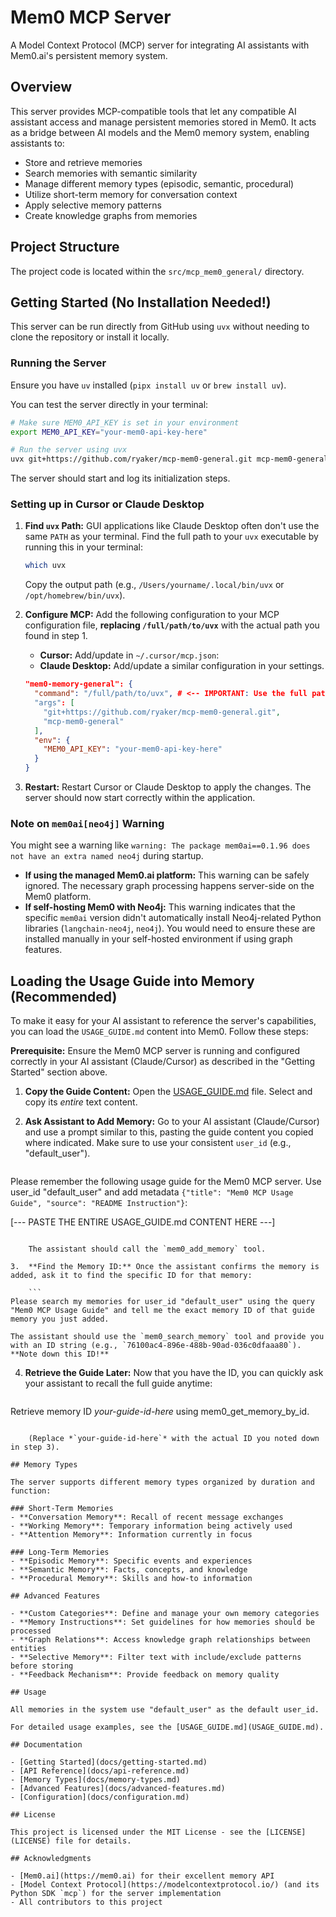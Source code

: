# Mem0 MCP Server

A Model Context Protocol (MCP) server for integrating AI assistants with Mem0.ai's persistent memory system.

## Overview

This server provides MCP-compatible tools that let any compatible AI assistant access and manage persistent memories stored in Mem0. It acts as a bridge between AI models and the Mem0 memory system, enabling assistants to:

- Store and retrieve memories
- Search memories with semantic similarity
- Manage different memory types (episodic, semantic, procedural)
- Utilize short-term memory for conversation context
- Apply selective memory patterns
- Create knowledge graphs from memories

## Project Structure

The project code is located within the `src/mcp_mem0_general/` directory.

## Getting Started (No Installation Needed!)

This server can be run directly from GitHub using `uvx` without needing to clone the repository or install it locally.

### Running the Server

Ensure you have `uv` installed (`pipx install uv` or `brew install uv`).

You can test the server directly in your terminal:

```bash
# Make sure MEM0_API_KEY is set in your environment
export MEM0_API_KEY="your-mem0-api-key-here"

# Run the server using uvx
uvx git+https://github.com/ryaker/mcp-mem0-general.git mcp-mem0-general
```

The server should start and log its initialization steps.

### Setting up in Cursor or Claude Desktop

1.  **Find `uvx` Path:** GUI applications like Claude Desktop often don't use the same `PATH` as your terminal. Find the full path to your `uvx` executable by running this in your terminal:
    ```bash
    which uvx
    ```
    Copy the output path (e.g., `/Users/yourname/.local/bin/uvx` or `/opt/homebrew/bin/uvx`).

2.  **Configure MCP:** Add the following configuration to your MCP configuration file, **replacing `/full/path/to/uvx`** with the actual path you found in step 1.

    *   **Cursor:** Add/update in `~/.cursor/mcp.json`:
    *   **Claude Desktop:** Add/update a similar configuration in your settings.

    ```json
    "mem0-memory-general": {
      "command": "/full/path/to/uvx", # <-- IMPORTANT: Use the full path from 'which uvx'
      "args": [
        "git+https://github.com/ryaker/mcp-mem0-general.git",
        "mcp-mem0-general"
      ],
      "env": {
        "MEM0_API_KEY": "your-mem0-api-key-here"
      }
    }
    ```

3.  **Restart:** Restart Cursor or Claude Desktop to apply the changes. The server should now start correctly within the application.

### Note on `mem0ai[neo4j]` Warning

You might see a warning like `warning: The package mem0ai==0.1.96 does not have an extra named neo4j` during startup.

*   **If using the managed Mem0.ai platform:** This warning can be safely ignored. The necessary graph processing happens server-side on the Mem0 platform.
*   **If self-hosting Mem0 with Neo4j:** This warning indicates that the specific `mem0ai` version didn't automatically install Neo4j-related Python libraries (`langchain-neo4j`, `neo4j`). You would need to ensure these are installed manually in your self-hosted environment if using graph features.

## Loading the Usage Guide into Memory (Recommended)

To make it easy for your AI assistant to reference the server's capabilities, you can load the `USAGE_GUIDE.md` content into Mem0. Follow these steps:

**Prerequisite:** Ensure the Mem0 MCP server is running and configured correctly in your AI assistant (Claude/Cursor) as described in the "Getting Started" section above.

1.  **Copy the Guide Content:** Open the [USAGE_GUIDE.md](USAGE_GUIDE.md) file. Select and copy its *entire* text content.

2.  **Ask Assistant to Add Memory:** Go to your AI assistant (Claude/Cursor) and use a prompt similar to this, pasting the guide content you copied where indicated. Make sure to use your consistent `user_id` (e.g., "default_user").

    ```
Please remember the following usage guide for the Mem0 MCP server. Use user_id "default_user" and add metadata `{"title": "Mem0 MCP Usage Guide", "source": "README Instruction"}`:

[--- PASTE THE ENTIRE USAGE_GUIDE.md CONTENT HERE ---]
```

    The assistant should call the `mem0_add_memory` tool.

3.  **Find the Memory ID:** Once the assistant confirms the memory is added, ask it to find the specific ID for that memory:

    ```
Please search my memories for user_id "default_user" using the query "Mem0 MCP Usage Guide" and tell me the exact memory ID of that guide memory you just added.
```

    The assistant should use the `mem0_search_memory` tool and provide you with an ID string (e.g., `76100ac4-896e-488b-90ad-036c0dfaaa80`). **Note down this ID!**

4.  **Retrieve the Guide Later:** Now that you have the ID, you can quickly ask your assistant to recall the full guide anytime:

    ```
Retrieve memory ID *your-guide-id-here* using mem0_get_memory_by_id.
```

    (Replace *`your-guide-id-here`* with the actual ID you noted down in step 3).

## Memory Types

The server supports different memory types organized by duration and function:

### Short-Term Memories
- **Conversation Memory**: Recall of recent message exchanges
- **Working Memory**: Temporary information being actively used 
- **Attention Memory**: Information currently in focus

### Long-Term Memories
- **Episodic Memory**: Specific events and experiences
- **Semantic Memory**: Facts, concepts, and knowledge
- **Procedural Memory**: Skills and how-to information

## Advanced Features

- **Custom Categories**: Define and manage your own memory categories
- **Memory Instructions**: Set guidelines for how memories should be processed
- **Graph Relations**: Access knowledge graph relationships between entities
- **Selective Memory**: Filter text with include/exclude patterns before storing
- **Feedback Mechanism**: Provide feedback on memory quality

## Usage

All memories in the system use "default_user" as the default user_id.

For detailed usage examples, see the [USAGE_GUIDE.md](USAGE_GUIDE.md).

## Documentation

- [Getting Started](docs/getting-started.md)
- [API Reference](docs/api-reference.md)
- [Memory Types](docs/memory-types.md)
- [Advanced Features](docs/advanced-features.md)
- [Configuration](docs/configuration.md)

## License

This project is licensed under the MIT License - see the [LICENSE](LICENSE) file for details.

## Acknowledgments

- [Mem0.ai](https://mem0.ai) for their excellent memory API
- [Model Context Protocol](https://modelcontextprotocol.io/) (and its Python SDK `mcp`) for the server implementation
- All contributors to this project 